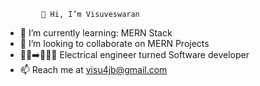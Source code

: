             👋 Hi, I’m Visuveswaran
- 🌱 I’m currently learning: MERN Stack
- 💞️ I’m looking to collaborate on MERN Projects
- 👨‍🔧➡️👨🏾‍💻 Electrical engineer turned Software developer
- 📫 Reach me at visu4jb@gmail.com

<!---
Visuveswaran/Visuveswaran is a ✨ special ✨ repository because its `README.md` (this file) appears on your GitHub profile.
You can click the Preview link to take a look at your changes.
--->
